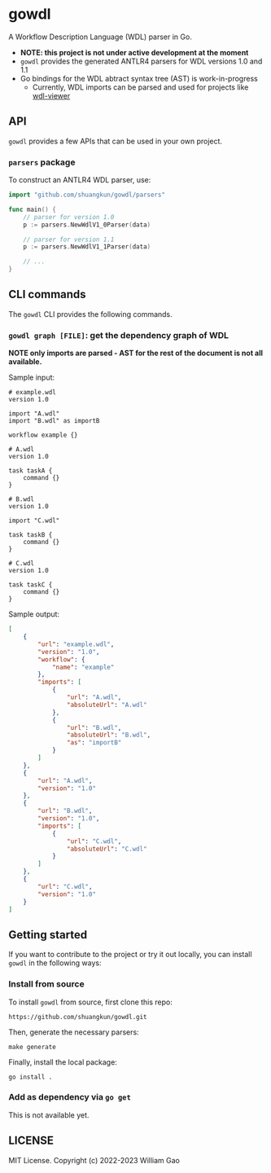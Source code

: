 # gowdl

A Workflow Description Language (WDL) parser in Go.

- **NOTE: this project is not under active development at the moment**
- `gowdl` provides the generated ANTLR4 parsers for WDL versions 1.0 and 1.1
- Go bindings for the WDL abtract syntax tree (AST) is work-in-progress
    - Currently, WDL imports can be parsed and used for projects like
      [wdl-viewer](https://github.com/w-gao/wdl-viewer)


## API

`gowdl` provides a few APIs that can be used in your own project.

### `parsers` package

To construct an ANTLR4 WDL parser, use:

```go
import "github.com/shuangkun/gowdl/parsers"

func main() {
    // parser for version 1.0
    p := parsers.NewWdlV1_0Parser(data)

    // parser for version 1.1
    p := parsers.NewWdlV1_1Parser(data)

    // ...
}
```

## CLI commands

The `gowdl` CLI provides the following commands.

### `gowdl graph [FILE]`: get the dependency graph of WDL

**NOTE only imports are parsed - AST for the rest of the document is not all available.**

Sample input:

```wdl
# example.wdl
version 1.0

import "A.wdl"
import "B.wdl" as importB

workflow example {}
```

```wdl
# A.wdl
version 1.0

task taskA {
    command {}
}
```

```wdl
# B.wdl
version 1.0

import "C.wdl"

task taskB {
    command {}
}
```

```wdl
# C.wdl
version 1.0

task taskC {
    command {}
}
```

Sample output:

```json
[
    {
        "url": "example.wdl",
        "version": "1.0",
        "workflow": {
            "name": "example"
        },
        "imports": [
            {
                "url": "A.wdl",
                "absoluteUrl": "A.wdl"
            },
            {
                "url": "B.wdl",
                "absoluteUrl": "B.wdl",
                "as": "importB"
            }
        ]
    },
    {
        "url": "A.wdl",
        "version": "1.0"
    },
    {
        "url": "B.wdl",
        "version": "1.0",
        "imports": [
            {
                "url": "C.wdl",
                "absoluteUrl": "C.wdl"
            }
        ]
    },
    {
        "url": "C.wdl",
        "version": "1.0"
    }
]
```


## Getting started

If you want to contribute to the project or try it out locally, you can install
`gowdl` in the following ways:

### Install from source

To install `gowdl` from source, first clone this repo:

```
https://github.com/shuangkun/gowdl.git
```

Then, generate the necessary parsers:

```
make generate
```

Finally, install the local package:

```
go install .
```

### Add as dependency via `go get`

This is not available yet.


## LICENSE

MIT License. Copyright (c) 2022-2023 William Gao
